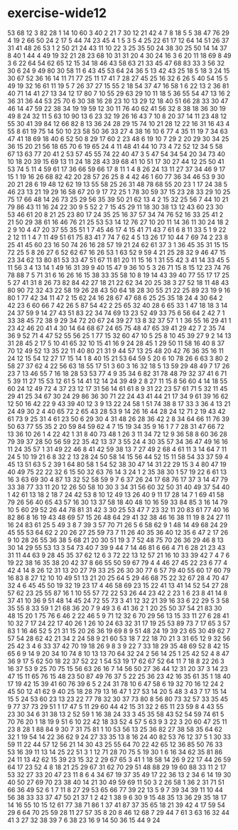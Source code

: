 # exercise-wide12
53
68
12
3
82
28
1
14
10
60
3
40
2
21
7
30
12
21
42
4
7
8
18
5
5
38
47
76
29
4
19
2
66
50
24
2
17
5
44
74
23
45
4
1
5
3
5
4
25
22
61
17
12
64
14
51
26
37
31
41
48
26
53
1
2
50
21
24
43
11
10
22
3
25
35
50
24
38
30
25
50
14
14
37
8
40
1
44
4
49
19
32
21
28
23
68
10
31
31
20
4
30
24
16
3
6
20
11
18
69
8
49
3
6
22
64
54
62
65
12
15
34
18
46
43
58
63
21
33
45
47
68
83
33
3
56
32
30
6
24
9
49
80
30
58
11
6
43
45
53
64
24
36
5
13
42
43
25
18
5
18
3
24
15
30
67
52
36
16
14
11
71
77
25
11
17
41
7
28
27
45
25
16
32
6
26
5
40
54
15
5
49
19
32
16
61
11
19
5
7
26
37
27
15
55
2
18
54
37
47
16
58
1
6
22
13
2
36
81
40
71
14
41
27
13
34
12
17
80
7
10
55
29
63
29
10
11
18
5
36
55
54
47
13
16
2
36
31
36
44
53
25
70
6
30
38
16
28
23
10
13
29
12
18
40
51
66
28
33
30
47
46
14
47
59
22
38
34
19
19
59
12
30
11
76
40
62
41
56
32
8
38
18
36
30
19
49
8
24
32
11
5
63
10
90
13
6
23
32
19
26
16
43
7
10
8
20
37
14
11
23
48
12
55
30
41
39
84
12
66
82
8
13
36
24
28
29
15
74
10
21
28
12
22
16
31
16
43
4
55
8
61
19
75
14
50
10
23
58
50
36
33
27
4
38
16
10
6
77
4
35
11
19
7
34
63
47
41
18
69
18
40
6
52
50
8
29
17
60
2
23
48
6
19
10
7
29
2
20
29
30
34
25
36
15
20
21
56
18
65
70
6
19
65
24
4
11
48
41
44
10
73
4
72
52
12
34
5
58
67
13
63
77
20
41
2
53
57
45
55
74
22
40
47
3
5
47
54
34
54
20
34
73
40
10
18
20
39
15
69
13
11
24
18
28
43
39
68
41
10
51
17
30
27
44
12
25
50
41
53
74
5
11
4
59
61
17
36
66
59
66
17
8
11
1
4
8
26
24
13
11
27
37
34
46
9
17
15
1
19
16
26
68
82
42
20
28
57
26
25
8
4
42
46
1
60
77
36
34
46
53
9
30
20
21
28
6
19
48
12
62
19
13
55
58
25
26
31
48
78
68
55
20
23
1
17
24
38
5
46
23
13
21
19
29
16
58
67
20
9
17
72
25
1
78
30
59
37
15
23
28
33
29
10
25
75
17
66
48
14
26
73
25
29
56
35
39
50
21
62
13
4
2
15
32
25
56
7
44
10
21
79
86
43
11
16
24
22
30
9
5
52
2
7
15
45
29
11
18
30
38
13
12
43
60
23
30
53
46
61
20
8
21
25
23
80
17
24
35
25
16
37
57
34
74
76
52
16
33
25
41
2
21
50
29
38
61
16
46
76
21
25
53
53
14
12
76
27
10
20
11
14
36
11
30
24
18
2
2
9
10
4
47
20
37
55
35
51
1
7
45
46
17
4
15
41
71
43
7
61
6
8
11
33
5
1
9
22
2
12
11
1
4
7
11
49
51
61
75
83
41
7
74
7
62
4
5
13
26
17
10
44
7
69
74
2
23
8
25
41
45
60
23
16
50
74
26
16
28
57
19
21
24
62
61
37
3
1
36
45
35
31
15
15
72
25
5
8
26
27
6
52
62
67
16
26
53
1
63
52
9
59
4
21
25
28
32
9
46
47
15
23
34
62
13
80
81
53
33
47
51
67
11
81
20
11
15
16
1
31
55
42
3
41
14
33
45
5
11
56
3
4
13
14
1
49
16
31
39
9
40
15
47
9
36
10
5
3
26
71
15
8
15
12
23
74
76
78
88
7
5
71
31
6
16
26
16
15
38
33
35
58
10
8
19
14
43
39
40
77
55
17
17
25
5
27
41
31
8
26
73
82
84
42
27
18
21
22
62
34
20
25
38
3
27
52
18
11
48
43
80
90
72
32
43
22
58
19
26
28
43
50
64
18
28
30
55
21
22
25
89
23
19
9
16
80
1
77
42
34
11
47
2
15
62
24
16
28
67
47
68
6
25
25
35
18
24
4
30
64
2
42
23
6
60
66
7
42
26
5
87
54
42
2
25
65
32
40
28
6
65
33
1
47
18
18
3
14
24
37
59
9
14
27
43
51
83
22
34
74
69
13
23
52
49
33
75
6
56
64
2
42
7
1
33
38
45
72
38
9
29
34
72
20
67
24
39
27
13
8
32
37
57
1
1
36
55
16
29
41
1
23
42
46
20
41
4
30
14
64
68
67
24
65
75
48
47
65
39
41
29
42
7
2
35
74
36
9
52
71
4
47
52
55
56
25
1
77
15
32
60
47
10
5
25
8
10
45
39
27
9
2
14
13
31
28
45
2
17
5
10
41
65
32
10
15
41
16
9
24
28
45
1
29
50
11
58
16
40
8
37
70
12
49
52
13
35
22
11
40
80
21
31
9
44
57
13
25
48
20
42
76
36
35
16
11
24
12
15
54
12
27
17
15
14
1
8
40
15
21
53
64
59
5
20
6
10
78
26
6
63
3
80
2
58
27
37
62
4
22
56
63
18
55
17
51
3
60
3
16
32
18
5
13
59
29
48
49
7
17
26
23
7
13
46
55
7
16
18
28
53
53
77
4
9
35
34
6
82
31
78
48
79
32
37
41
6
71
5
39
11
27
15
53
12
61
5
14
41
12
14
24
39
49
2
8
27
11
15
8
56
60
4
14
18
55
60
24
12
49
72
4
37
23
12
17
31
56
14
61
61
8
9
31
22
23
57
61
71
5
32
11
45
29
41
25
34
67
30
24
29
86
36
30
71
22
24
43
41
44
21
17
34
9
61
39
16
62
12
50
16
42
22
9
43
39
40
12
3
9
13
22
24
58
1
51
74
38
8
17
33
3
36
4
13
21
24
49
30
2
4
40
65
72
2
65
43
28
53
9
14
26
16
44
28
24
12
71
2
19
43
42
61
73
9
25
31
4
61
23
50
6
29
30
4
31
48
26
28
36
42
2
8
34
64
66
11
76
39
50
63
77
55
35
2
20
59
84
59
62
4
7
15
19
34
35
9
16
1
7
7
28
31
47
66
72
13
36
10
26
1
4
22
42
1
31
8
40
73
48
1
26
3
11
34
72
12
9
36
58
8
60
36
28
79
39
37
28
50
56
59
22
35
42
13
37
3
55
24
4
30
35
57
34
36
47
49
16
16
11
24
35
57
1
31
49
22
46
8
41
42
59
38
13
7
27
49
2
68
4
61
11
3
14
64
7
11
24
5
10
19
21
6
8
32
2
13
28
24
50
58
14
15
56
44
52
15
11
58
54
33
37
59
4
45
13
51
63
5
2
39
1
64
80
58
1
54
52
38
30
47
14
31
22
29
15
3
4
80
47
19
40
49
75
22
22
32
6
15
50
32
63
76
14
3
24
1
2
35
38
30
1
57
19
22
6
61
13
16
3
63
69
30
4
87
13
32
52
58
59
9
7
6
37
26
24
17
68
76
17
37
3
14
47
79
33
38
77
33
11
20
12
26
50
58
10
30
3
34
31
56
60
32
50
31
40
49
37
54
40
1
42
61
13
18
2
18
7
24
42
53
8
10
12
49
13
26
40
9
11
17
28
14
7
1
69
41
58
79
26
56
40
65
43
57
16
30
13
37
58
18
40
48
10
16
59
33
84
85
3
16
14
79
10
5
60
29
52
26
44
78
81
31
42
3
30
25
53
47
7
23
32
11
20
83
61
77
40
16
82
86
8
16
19
43
48
69
57
15
26
48
64
29
41
32
38
46
16
38
11
19
8
24
27
11
16
24
83
61
25
5
49
3
8
7
39
3
57
70
71
26
5
6
58
62
9
1
48
14
49
68
24
29
45
55
53
64
62
2
20
26
27
25
59
73
7
11
26
40
35
36
40
12
35
6
47
2
17
26
9
10
28
26
55
36
38
5
68
21
20
30
51
19
3
7
52
48
75
70
26
36
29
46
8
13
30
14
29
55
53
13
3
54
73
40
7
39
9
44
7
14
46
81
6
66
4
71
6
28
21
23
43
31
11
44
63
9
28
45
35
37
62
12
6
3
72
22
13
12
57
21
16
10
33
39
42
7
4
7
6
19
22
38
16
35
38
20
42
37
8
66
55
50
59
67
79
4
4
46
27
45
22
23
6
77
4
42
4
14
8
26
12
31
13
20
27
79
33
25
26
30
30
77
6
57
79
40
55
60
17
60
79
16
83
8
27
12
10
10
49
51
13
21
20
25
64
5
29
46
68
75
22
32
67
28
4
70
47
32
4
6
45
45
50
19
32
19
23
17
4
46
58
69
23
15
22
41
13
41
14
52
54
27
28
57
62
23
25
55
87
16
1
10
55
57
72
22
53
26
44
23
42
2
23
1
6
23
8
41
14
8
37
41
10
36
9
51
48
14
45
24
72
55
73
3
41
12
32
21
39
16
33
6
22
29
5
3
58
35
55
8
33
59
1
21
68
36
20
7
9
49
3
6
41
36
2
1
20
25
50
37
54
21
83
30
48
15
20
1
75
76
6
46
2
22
46
5
9
71
12
32
6
70
29
56
13
15
33
11
27
6
28
41
10
32
7
17
24
22
17
40
26
1
26
10
24
63
32
31
17
19
25
53
89
73
7
17
65
3
57
83
1
16
46
52
5
21
31
15
20
26
36
19
69
8
9
51
48
24
19
39
23
65
30
49
62
7
57
54
28
62
42
21
34
2
24
58
9
21
60
53
18
7
22
18
70
21
3
31
65
12
9
32
56
25
42
3
4
6
33
37
42
70
19
18
26
9
8
3
9
22
7
33
18
29
35
48
69
52
8
42
15
65
6
9
14
9
20
34
10
74
8
10
13
13
70
64
32
24
2
56
14
25
1
25
42
52
4
8
47
36
9
17
5
62
50
18
22
37
52
22
1
54
53
19
17
62
67
52
64
11
7
18
8
22
26
3
16
37
53
9
25
70
75
15
56
63
26
16
7
14
56
50
27
36
44
12
31
20
37
3
14
23
47
15
11
65
76
15
48
23
50
87
49
76
37
5
22
25
36
23
42
16
35
61
35
1
18
40
17
19
42
15
39
41
60
76
39
6
5
2
24
31
78
10
6
47
58
6
19
32
70
16
12
24
2
45
50
12
41
62
9
40
25
18
28
79
13
16
47
1
27
53
14
20
5
48
3
43
7
17
15
14
15
5
24
53
60
23
13
23
22
77
78
32
30
37
73
80
8
56
80
73
32
57
33
35
45
9
77
37
73
29
51
1
17
47
5
11
29
60
44
42
15
31
32
2
65
11
23
59
8
4
43
55
23
30
34
6
31
38
13
2
52
59
1
16
38
24
33
3
45
35
58
43
52
54
59
74
61
5
70
76
20
1
18
19
9
51
6
10
22
42
18
33
52
4
57
5
63
9
3
22
3
20
60
47
25
11
23
8
28
1
88
84
9
30
7
31
75
81
1
10
53
56
13
25
36
82
27
38
58
35
64
62
32
1
19
54
14
22
36
62
9
24
27
33
35
13
8
16
24
40
82
53
76
12
37
5
1
30
33
59
11
22
44
57
12
56
21
14
30
43
25
55
64
70
22
42
65
12
36
85
50
76
33
53
16
39
11
13
14
25
22
51
3
1
12
71
28
70
75
5
19
30
1
6
16
34
62
35
81
86
24
11
13
42
62
15
39
23
15
32
2
29
67
65
3
41
1
18
58
14
26
9
22
17
44
26
59
64
17
23
52
4
8
18
21
25
29
67
31
62
70
29
51
48
88
29
19
60
88
33
11
2
17
53
32
27
33
20
47
23
11
8
6
4
34
67
19
37
35
49
17
22
36
13
2
34
6
14
19
30
40
50
27
69
70
23
38
40
14
21
30
49
59
69
11
50
3
2
26
58
1
36
2
31
71
51
66
36
49
52
6
1
7
11
8
27
29
53
65
66
77
39
22
13
5
9
7
39
34
39
11
10
44
56
38
33
33
37
47
50
21
37
1
2
42
1
38
9
6
30
9
15
48
35
13
36
29
35
18
17
14
16
55
10
15
12
61
77
38
71
86
1
37
41
87
37
35
65
18
21
39
42
4
17
59
54
29
6
64
70
25
59
28
11
27
57
35
8
20
8
46
12
68
7
29
44
7
61
3
63
16
32
44
41
3
27
32
38
39
7
6
38
23
16
9
14
50
36
15
44
9
24
